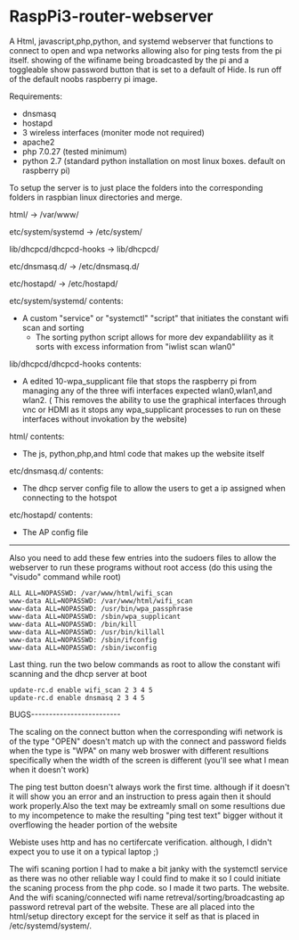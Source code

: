 # RaspPi3-router-webserver
A Html, javascript,php,python, and systemd webserver that functions to connect to open and wpa networks allowing also for ping 
tests from the pi itself. showing of the wifiname being broadcasted by the pi and a toggleable show password button that is set 
to a default of Hide. Is run off of the default noobs raspberry pi image.

Requirements:
  - dnsmasq
  - hostapd
  - 3 wireless interfaces (moniter mode not required)
  - apache2
  - php 7.0.27 (tested minimum)
  - python 2.7 (standard python installation on most linux boxes. default on raspberry pi)


To setup the server is to just place the folders into the corresponding folders in raspbian linux directories and merge.

html/ -> /var/www/

etc/system/systemd -> /etc/system/

lib/dhcpcd/dhcpcd-hooks -> lib/dhcpcd/

etc/dnsmasq.d/ -> /etc/dnsmasq.d/

etc/hostapd/ -> /etc/hostapd/

etc/system/systemd/ contents:
  
  - A custom "service" or "systemctl" "script" that initiates the constant wifi scan and sorting
    - The sorting python script allows for more dev expandablility as it sorts with excess information from "iwlist scan wlan0"
    
lib/dhcpcd/dhcpcd-hooks contents:
  
  - A edited 10-wpa_supplicant file that stops the raspberry pi from managing any of the three wifi interfaces expected
   wlan0,wlan1,and wlan2. ( This removes the ability to use the graphical interfaces through vnc or HDMI as it stops 
   any wpa_supplicant processes to run on these interfaces without invokation by the website)

html/ contents:
  
  - The js, python,php,and html code that makes up the website itself
  
etc/dnsmasq.d/ contents:
  
  - The dhcp server config file to allow the users to get a ip assigned when connecting to the hotspot

etc/hostapd/ contents:
  
  - The AP config file 

-----------------------------------------------------------------------------------------------------------------------------
Also you need to add these few entries into the sudoers files to allow the webserver to run these programs without root access
(do this using the "visudo" command while root)

    ALL ALL=NOPASSWD: /var/www/html/wifi_scan
    www-data ALL=NOPASSWD: /var/www/html/wifi_scan
    www-data ALL=NOPASSWD: /usr/bin/wpa_passphrase
    www-data ALL=NOPASSWD: /sbin/wpa_supplicant
    www-data ALL=NOPASSWD: /bin/kill
    www-data ALL=NOPASSWD: /usr/bin/killall
    www-data ALL=NOPASSWD: /sbin/ifconfig
    www-data ALL=NOPASSWD: /sbin/iwconfig

Last thing. 
run the two below commands as root to allow the constant wifi scanning and the dhcp server at boot
        
    update-rc.d enable wifi_scan 2 3 4 5     
    update-rc.d enable dnsmasq 2 3 4 5 

BUGS-------------------------

The scaling on the connect button when the corresponding wifi network is of the type "OPEN"
doesn't match up with the connect and password fields when the type is "WPA" on many web broswer
with different resultions specifically when the width of the screen is different
(you'll see what I mean when it doesn't work)

The ping test button doesn't always work the first time. although if it doesn't it will show you an
error and an instruction to press again then it should work properly.Also the text may be extreamly small
on some resultions due to my incompetence to make the resulting "ping test text" bigger without it overflowing the 
header portion of the website

Webiste uses http and has no certifercate verification. although, I didn't expect you to use it on a typical laptop ;)

The wifi scaning portion I had to make a bit janky with the systemctl service as there was no other reliable way I could
find to make it so I could initiate the scaning process from the php code. so I made it two parts. The website. And the 
wifi scaning/connected wifi name retreval/sorting/broadcasting ap password retreval part of the website. These are all
placed into the html/setup directory except for the service it self as that is placed in /etc/systemd/system/.
